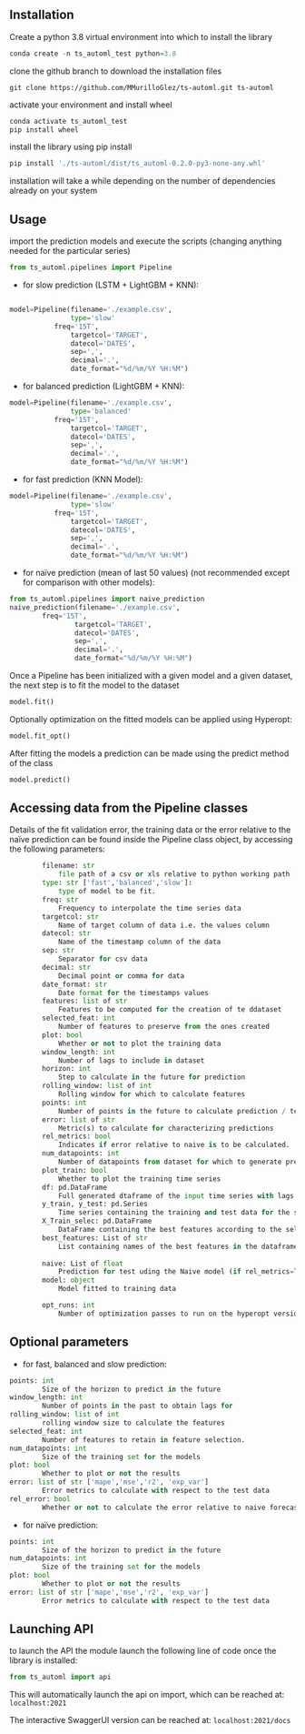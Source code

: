 ## Installation

Create a python 3.8 virtual environment into which to install the library

```python
conda create -n ts_automl_test python=3.8
```

clone the github branch to download the installation files

```
git clone https://github.com/MMurilloGlez/ts-automl.git ts-automl
```
activate your environment and install wheel

```python
conda activate ts_automl_test
pip install wheel
```
install the library using pip install

```python
pip install './ts-automl/dist/ts_automl-0.2.0-py3-none-any.whl'

```
installation will take a while depending on the number of dependencies already on your system



## Usage


import the prediction models and execute the scripts (changing anything needed for the particular series)

```python
from ts_automl.pipelines import Pipeline
```
* for slow prediction (LSTM + LightGBM + KNN):
```python

model=Pipeline(filename='./example.csv',
               type='slow'
	       freq='15T', 
               targetcol='TARGET', 
               datecol='DATES', 
               sep=',', 
               decimal='.', 
               date_format="%d/%m/%Y %H:%M")
```

* for balanced prediction (LightGBM + KNN):
```python
model=Pipeline(filename='./example.csv',
               type='balanced'
	       freq='15T', 
               targetcol='TARGET', 
               datecol='DATES', 
               sep=',', 
               decimal='.', 
               date_format="%d/%m/%Y %H:%M")
```


* for fast prediction (KNN Model):
```python
model=Pipeline(filename='./example.csv',
               type='slow'
	       freq='15T', 
               targetcol='TARGET', 
               datecol='DATES', 
               sep=',', 
               decimal='.', 
               date_format="%d/%m/%Y %H:%M")
```

* for naïve prediction (mean of last 50 values) (not recommended except for comparison with other models): 
```python
from ts_automl.pipelines import naive_prediction
naive_prediction(filename='./example.csv', 
		freq='15T', 
                targetcol='TARGET', 
                datecol='DATES', 
                sep=',', 
                decimal='.', 
                date_format="%d/%m/%Y %H:%M")
```

Once a Pipeline has been initialized with a given model and a given dataset, the next step is to fit the model to the dataset
```python
model.fit()
```
Optionally optimization on the fitted models can be applied using Hyperopt:
```python
model.fit_opt()
```
After fitting the models a prediction can be made using the predict method of the class
```python
model.predict()
```
## Accessing data from the Pipeline classes
Details of the fit validation error, the training data or the error relative to the naïve prediction can be found inside the Pipeline class object, by accessing the following parameters:
```python
        filename: str
            file path of a csv or xls relative to python working path
        type: str ['fast','balanced','slow']:
            type of model to be fit.
        freq: str
            Frequency to interpolate the time series data
        targetcol: str
            Name of target column of data i.e. the values column
        datecol: str
            Name of the timestamp column of the data
        sep: str
            Separator for csv data
        decimal: str
            Decimal point or comma for data
        date_format: str
            Date format for the timestamps values
        features: list of str
            Features to be computed for the creation of te ddataset
        selected_feat: int
            Number of features to preserve from the ones created
        plot: bool
            Whether or not to plot the training data
        window_length: int
            Number of lags to include in dataset
        horizon: int
            Step to calculate in the future for prediction
        rolling_window: list of int
            Rolling window for which to calculate features
        points: int
            Number of points in the future to calculate prediction / test size
        error: list of str
            Metric(s) to calculate for characterizing predictions
        rel_metrics: bool
            Indicates if error relative to naive is to be calculated.
        num_datapoints: int
            Number of datapoints from dataset for which to generate predictions
        plot_train: bool
            Whether to plot the training time series
        df: pd.DataFrame
            Full generated dtaframe of the input time series with lags and features
        y_train, y_test: pd.Series
            Time series containing the training and test data for the series respectively
        X_Train_selec: pd.DataFrame
            DataFrame containing the best features according to the selected_feat argument
        best_features: List of str
            List containing names of the best features in the dataframe.
        
        naive: List of float
            Prediction for test uding the Naive model (if rel_metrics=True)
        model: object
            Model fitted to training data

        opt_runs: int
            Number of optimization passes to run on the hyperopt version of a given regressor
```
## Optional parameters

* for fast, balanced and slow prediction:
```python
points: int 
        Size of the horizon to predict in the future
window_length: int
        Number of points in the past to obtain lags for
rolling_window: list of int
        rolling window size to calculate the features
selected_feat: int
        Number of features to retain in feature selection.
num_datapoints: int
        Size of the training set for the models
plot: bool
        Whether to plot or not the results
error: list of str ['mape','mse','r2', 'exp_var']
        Error metrics to calculate with respect to the test data 
rel_error: bool
        Whether or not to calculate the error relative to naive forecast

```


* for naïve prediction:

```python
points: int 
        Size of the horizon to predict in the future
num_datapoints: int
        Size of the training set for the models
plot: bool
        Whether to plot or not the results
error: list of str ['mape','mse','r2', 'exp_var']
        Error metrics to calculate with respect to the test data 
```

## Launching API

to launch the API the module launch the following line of code once the library is installed:

```python
from ts_automl import api
```

This will automatically launch the api on import, which can be reached at:
```localhost:2021```

The interactive SwaggerUI version can be reached at:
```localhost:2021/docs```

